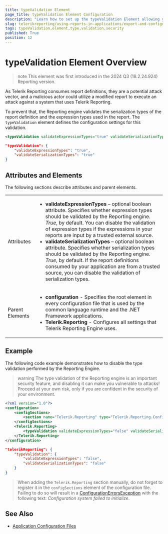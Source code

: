 ```yaml
---
title: typeValidation Element
page_title: typeValidation Element Configuration
description: "Learn how to set up the typeValidation Element allowing you to disable the built-in type validation."
slug: telerikreporting/using-reports-in-applications/export-and-configure/configure-the-report-engine/typeValidation-element
tags: typeValidation,element,type,validation,security
published: True
position: 12
---
```


<style>
table th:first-of-type {
	width: 10%;
}
table th:nth-of-type(2) {
	width: 90%;
}
</style>

# typeValidation Element Overview

> note This element was first introduced in the 2024 Q3 (18.2.24.924) Reporting version.

As Telerik Reporting consumes report definitions, they are a potential attack vector, and a malicious actor could utilize a modified report to execute an attack against a system that uses Telerik Reporting.

To prevent that, the Reporting engine validates the serialization types of the report definition and the expression types used in the report. The `typeValidation` element defines the configuration settings for this validation.

```XML
<typeValidation validateExpressionTypes="true" validateSerializationTypes="true" />
```
```JSON
"typeValidation": {
	"validateExpressionTypes": "true",
	"validateSerializationTypes": "true"
}
```

## Attributes and Elements

The following sections describe attributes and parent elements.

|                 |                                                                                                                                                                                                                                                                                                                                                                                                                                                                                                                                                                                                                                    |
| --------------- | ---------------------------------------------------------------------------------------------------------------------------------------------------------------------------------------------------------------------------------------------------------------------------------------------------------------------------------------------------------------------------------------------------------------------------------------------------------------------------------------------------------------------------------------------------------------------------------------------------------------------------------- |
| Attributes      | <ul><li>**validateExpressionTypes** – optional boolean attribute. Specifies whether expression types should be validated by the Reporting engine. _True_, by default. You can disable the validation of expression types if the expressions in your reports are input by a trusted external source.</li><li>**validateSerializationTypes** – optional boolean attribute. Specifies whether serialization types should be validated by the Reporting engine. _True_, by default. If the report definitions consumed by your application are from a trusted source, you can disable the validation of serialization types.</li></ul> |
| Parent Elements | <ul><li>**configuration** - Specifies the root element in every configuration file that is used by the common language runtime and the .NET Framework applications.</li><li>**Telerik.Reporting** - Configures all settings that Telerik Reporting Engine uses.</li></ul>                                                                                                                                                                                                                                                                                                                                                          |

## Example

The following code example demonstrates how to disable the type validation performed by the Reporting Engine.

> warning The type validation of the Reporting engine is an important security feature, and disabling it can make you vulnerable to attacks! Proceed at your own risk, only if you are confident in the security of your environment.

```XML
<?xml version="1.0"?>
<configuration>
	<configSections>
		<section name="Telerik.Reporting" type="Telerik.Reporting.Configuration.ReportingConfigurationSection, Telerik.Reporting" allowLocation="true" allowDefinition="Everywhere" />
	</configSections>
	<Telerik.Reporting>
		<typeValidation validateExpressionTypes="false" validateSerializationTypes="false" />
	</Telerik.Reporting>
</configuration>
```
```JSON
"telerikReporting": {
	"typeValidation": {
		"validateExpressionTypes": "false",
		"validateSerializationTypes": "false"
	}
}
```

> When adding the `Telerik.Reporting` section manually, do not forget to register it in the `configSections` element of the configuration file. Failing to do so will result in a [ConfigurationErrorsException](https://learn.microsoft.com/en-us/dotnet/api/system.configuration.configurationerrorsexception?view=dotnet-plat-ext-7.0) with the following text: _Configuration system failed to initialize_.

## See Also

- [Application Configuration Files](https://learn.microsoft.com/en-us/windows/win32/sbscs/application-configuration-files)
